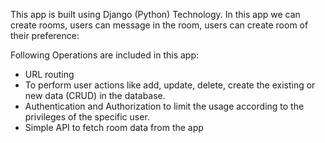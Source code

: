 This app is built using Django (Python) Technology. In this app we can create rooms, users can message in the room, users can create room of their preference:

Following Operations are included in this app:
* URL routing
* To perform user actions like add, update, delete, create the existing or new data (CRUD) in the database.
* Authentication and Authorization to limit the usage according to the privileges of the specific user.
* Simple API to fetch room data from the app
